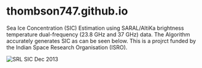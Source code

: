 # thombson747.github.io
Sea Ice Concentration (SIC) Estimation using SARAL/AltiKa brightness temperature dual-frequency (23.8 GHz and 37 GHz) data. The Algorithm accurately generates SIC as can be seen below. This is a projrct funded by the Indian Space Research Organisation (ISRO).


![SRL SIC Dec 2013](https://user-images.githubusercontent.com/107766847/174463966-21374511-4ce8-4871-821d-c1dac8f62cd3.png)
